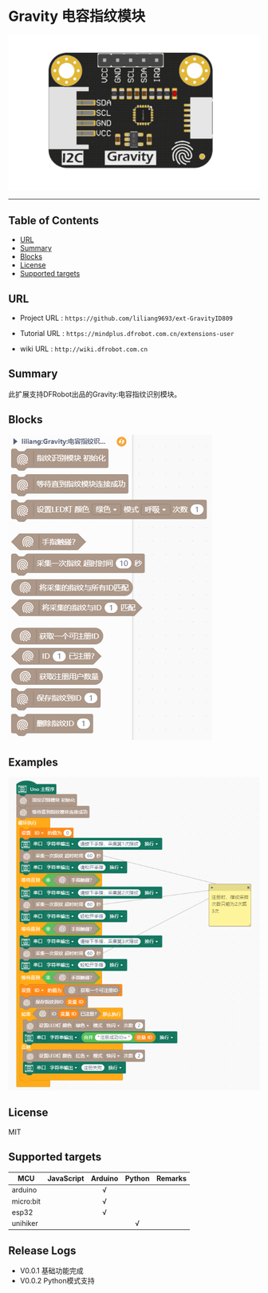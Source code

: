 # Gravity 电容指纹模块


![](./arduinoC/_images/featured.png)

---------------------------------------------------------

## Table of Contents

* [URL](#url)
* [Summary](#summary)
* [Blocks](#blocks)
* [License](#license)
* [Supported targets](#Supportedtargets)

## URL
* Project URL : ```https://github.com/liliang9693/ext-GravityID809```

* Tutorial URL : ```https://mindplus.dfrobot.com.cn/extensions-user```

* wiki URL : ```http://wiki.dfrobot.com.cn```



## Summary
此扩展支持DFRobot出品的Gravity:电容指纹识别模块。

## Blocks

![](./arduinoC/_images/blocks.png)



## Examples

![](./arduinoC/_images/example.png)

## License

MIT

## Supported targets

MCU                | JavaScript    | Arduino   | Python    | Remarks
------------------ | :----------: | :----------: | :---------: | -----
arduino        |             |        √      |             | 
micro:bit        |             |       √       |             | 
esp32        |             |        √      |             | 
unihiker        |             |            |       √        | 


## Release Logs
* V0.0.1  基础功能完成
* V0.0.2  Python模式支持

